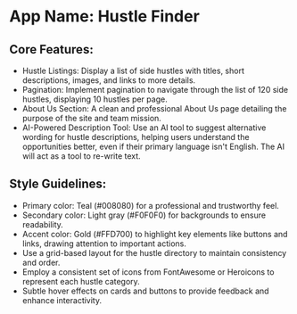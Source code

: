 # **App Name**: Hustle Finder

## Core Features:

- Hustle Listings: Display a list of side hustles with titles, short descriptions, images, and links to more details.
- Pagination: Implement pagination to navigate through the list of 120 side hustles, displaying 10 hustles per page.
- About Us Section: A clean and professional About Us page detailing the purpose of the site and team mission.
- AI-Powered Description Tool: Use an AI tool to suggest alternative wording for hustle descriptions, helping users understand the opportunities better, even if their primary language isn't English. The AI will act as a tool to re-write text.

## Style Guidelines:

- Primary color: Teal (#008080) for a professional and trustworthy feel.
- Secondary color: Light gray (#F0F0F0) for backgrounds to ensure readability.
- Accent color: Gold (#FFD700) to highlight key elements like buttons and links, drawing attention to important actions.
- Use a grid-based layout for the hustle directory to maintain consistency and order.
- Employ a consistent set of icons from FontAwesome or Heroicons to represent each hustle category.
- Subtle hover effects on cards and buttons to provide feedback and enhance interactivity.